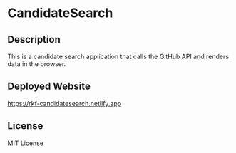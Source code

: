 # CandidateSearch
## Description
This is a candidate search application that calls the GitHub API and renders data in the browser.
## Deployed Website
https://rkf-candidatesearch.netlify.app
## License 
MIT License
